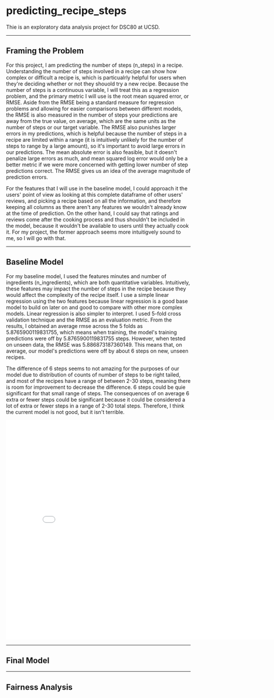 # predicting_recipe_steps
Thie is an exploratory data analysis project for DSC80 at UCSD.

---

## Framing the Problem
For this project, I am predicting the number of steps (n_steps) in a recipe. Understanding the number of steps involved in a recipe can show how complex or difficult a recipe is, which is particualrly helpful for users when they're deciding whether or not they shouold try a new recipe. Because the number of steps is a continuous variable, I will treat this as a regression problem, and the primary metric I will use is the root mean squared error, or RMSE. Aside from the RMSE being a standard measure for regression problems and allowing for easier comparisons between different models, the RMSE is also measured in the number of steps your predictions are away from the true value, on average, which are the same units as the number of steps or our target variable. The RMSE also punishes larger errors in my predictions, which is helpful because the number of steps in a recipe are limited within a range (it is intuitively unlikely for the number of steps to range by a large amount), so it's important to avoid large errors in our predictions. The mean absolute error is also feasible, but it doesn't penalize large errors as much, and mean squared log error would only be a better metric if we were more concerned with getting lower number of step predictions correct. The RMSE gives us an idea of the average magnitude of prediction errors.

For the features that I will use in the baseline model, I could approach it the users' point of view as looking at this complete dataframe of other users' reviews, and picking a recipe based on all the information, and therefore keeping all columns as there aren't any features we wouldn't already know at the time of prediction. On the other hand, I could say that ratings and reviews come after the cooking process and thus shouldn't be included in the model, because it wouldn't be available to users until they actually cook it. For my project, the former approach seems more intuitigvely sound to me, so I will go with that.

---

## Baseline Model
For my baseline model, I used the features minutes and number of ingredients (n_ingredients), which are both quantitative variables. Intuitively, these features may impact the number of steps in the recipe because they would affect the complexity of the recipe itself. I use a simple linear regression using the two features because linear regression is a good base model to build on later on and good to compare with other more complex models. Linear regression is also simpler to interpret. I used 5-fold cross validation technique and the RMSE as an evaluation metric. From the results, I obtained an average rmse across the 5 folds as 5.8765900119831755, which means when training, the model's training predictions were off by 5.8765900119831755 steps. However, when tested on unseen data, the RMSE was 5.886873187360149. This means that, on average, our model's predictions were off by about 6 steps on new, unseen recipes. 

The difference of 6 steps seems to not amazing for the purposes of our model due to distribution of counts of number of steps to be right tailed, and most of the recipes have a range of between 2-30 steps, meaning there is room for improvement to decrease the difference. 6 steps could be quie significant for that small range of steps. The consequences of on average 6 extra or fewer steps could be significant because it could be considered a lot of extra or fewer steps in a range of 2-30 total steps. Therefore, I think the current model is not good, but it isn't terrible.

<iframe src="assets/distribution_of_steps.html" width=800 height=600 frameBorder=0></iframe>

---

## Final Model

---

## Fairness Analysis

